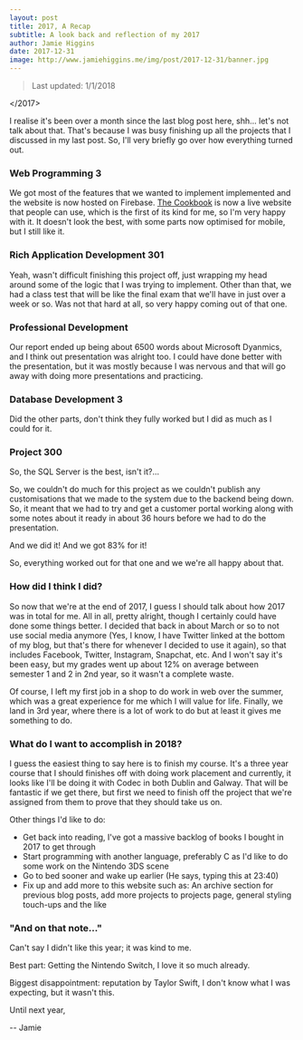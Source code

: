 ```yaml
---
layout: post
title: 2017, A Recap
subtitle: A look back and reflection of my 2017
author: Jamie Higgins
date: 2017-12-31
image: http://www.jamiehiggins.me/img/post/2017-12-31/banner.jpg
---
```


> Last updated: 1/1/2018

</2017>

I realise it's been over a month since the last blog post here, shh... let's not talk about that. That's because I was busy finishing up all the projects that I discussed in my last post. So, I'll very briefly go over how everything turned out.

### Web Programming 3

We got most of the features that we wanted to implement implemented and the website is now hosted on Firebase. [The Cookbook](https://the-cookbook.firebaseapp.com) is now a live website that people can use, which is the first of its kind for me, so I'm very happy with it. It doesn't look the best, with some parts now optimised for mobile, but I still like it.

### Rich Application Development 301

Yeah, wasn't difficult finishing this project off, just wrapping my head around some of the logic that I was trying to implement. Other than that, we had a class test that will be like the final exam that we'll have in just over a week or so. Was not that hard at all, so very happy coming out of that one.

### Professional Development

Our report ended up being about 6500 words about Microsoft Dyanmics, and I think out presentation was alright too. I could have done better with the presentation, but it was mostly because I was nervous and that will go away with doing more presentations and practicing.

### Database Development 3

Did the other parts, don't think they fully worked but I did as much as I could for it.

### Project 300

So, the SQL Server is the best, isn't it?...

So, we couldn't do much for this project as we couldn't publish any customisations that we made to the system due to the backend being down. So, it meant that we had to try and get a customer portal working along with some notes about it ready in about 36 hours before we had to do the presentation.

And we did it! And we got 83% for it!

So, everything worked out for that one and we we're all happy about that.

### How did I think I did?

So now that we're at the end of 2017, I guess I should talk about how 2017 was in total for me. All in all, pretty alright, though I certainly could have done some things better. I decided that back in about March or so to not use social media anymore (Yes, I know, I have Twitter linked at the bottom of my blog, but that's there for whenever I decided to use it again), so that includes Facebook, Twitter, Instagram, Snapchat, etc. And I won't say it's been easy, but my grades went up about 12% on average between semester 1 and 2 in 2nd year, so it wasn't a complete waste.

Of course, I left my first job in a shop to do work in web over the summer, which was a great experience for me which I will value for life. Finally, we land in 3rd year, where there is a lot of work to do but at least it gives me something to do.

### What do I want to accomplish in 2018?

I guess the easiest thing to say here is to finish my course. It's a three year course that I should finishes off with doing work placement and currently, it looks like I'll be doing it with Codec in both Dublin and Galway. That will be fantastic if we get there, but first we need to finish off the project that we're assigned from them to prove that they should take us on.

Other things I'd like to do:
* Get back into reading, I've got a massive backlog of books I bought in 2017 to get through
* Start programming with another language, preferably C as I'd like to do some work on the Nintendo 3DS scene
* Go to bed sooner and wake up earlier (He says, typing this at 23:40)
* Fix up and add more to this website such as: An archive section for previous blog posts, add more projects to projects page, general styling touch-ups and the like

### "And on that note..."

Can't say I didn't like this year; it was kind to me.

Best part: Getting the Nintendo Switch, I love it so much already.

Biggest disappointment: reputation by Taylor Swift, I don't know what I was expecting, but it wasn't this.

Until next year,

-- Jamie
